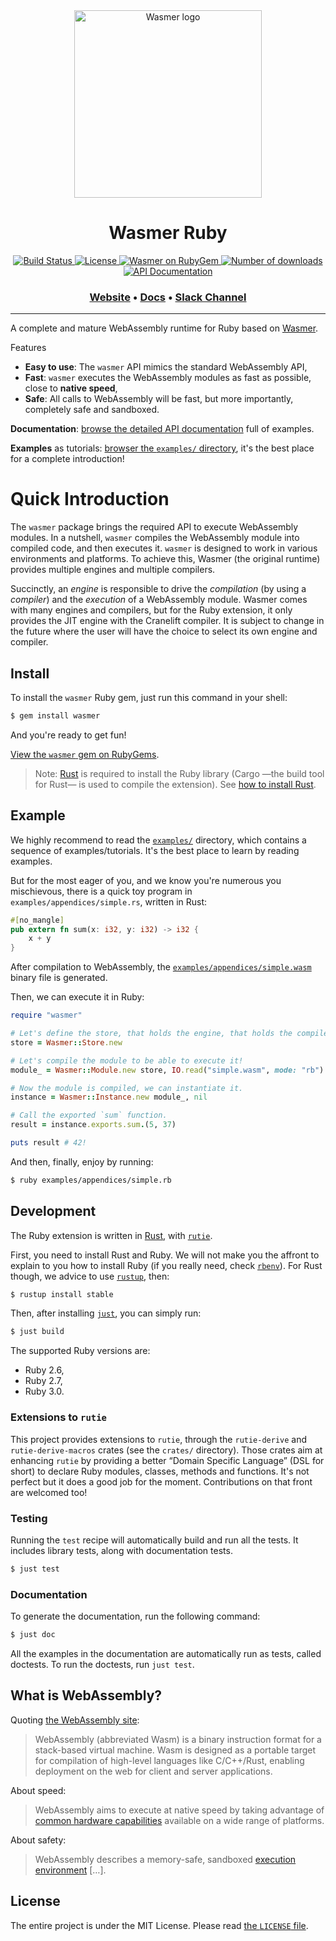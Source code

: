 <div align="center">
  <a href="https://wasmer.io" target="_blank" rel="noopener noreferrer">
    <img width="300" src="https://raw.githubusercontent.com/wasmerio/wasmer/master/assets/logo.png" alt="Wasmer logo">
  </a>
  
  <h1>Wasmer Ruby</h1>
  
  <p>
    <a href="https://github.com/wasmerio/wasmer-ruby/actions?query=workflow%3A%22Build+and+Test%22">
      <img src="https://github.com/wasmerio/wasmer-ruby/workflows/Build%20and%20Test/badge.svg" alt="Build Status">
    </a>
    <a href="https://github.com/wasmerio/wasmer-ruby/blob/master/LICENSE">
      <img src="https://img.shields.io/github/license/wasmerio/wasmer-ruby.svg" alt="License">
    </a>
    <a href="https://rubygems.org/gems/wasmer">
      <img src="https://img.shields.io/gem/v/wasmer.svg" alt="Wasmer on RubyGem">
    </a> 
    <a href="https://rubygems.org/gems/wasmer">
      <img src="https://img.shields.io/gem/dt/wasmer.svg" alt="Number of downloads">
    </a> 
    <a href="https://wasmerio.github.io/wasmer-ruby/wasmer_ruby/index.html">
      <img src="https://img.shields.io/badge/documentation-API-f06" alt="API Documentation">
    </a> 
  </p>

  <h3>
    <a href="https://wasmer.io/">Website</a>
    <span> • </span>
    <a href="https://docs.wasmer.io">Docs</a>
    <span> • </span>
    <a href="https://slack.wasmer.io/">Slack Channel</a>
  </h3>
</div>

<hr/>

A complete and mature WebAssembly runtime for Ruby based on
[Wasmer](https://github.com/wasmerio/wasmer).

Features

  * **Easy to use**: The `wasmer` API mimics the standard WebAssembly API,
  * **Fast**: `wasmer` executes the WebAssembly modules as fast as
    possible, close to **native speed**,
  * **Safe**: All calls to WebAssembly will be fast, but more
    importantly, completely safe and sandboxed.

**Documentation**: [browse the detailed API
documentation](https://wasmerio.github.io/wasmer-ruby/wasmer_ruby/index.html)
full of examples.

**Examples** as tutorials: [browser the `examples/`
directory](https://github.com/wasmerio/wasmer-ruby/tree/master/examples),
it's the best place for a complete introduction!

# Quick Introduction

The `wasmer` package brings the required API to execute WebAssembly
modules. In a nutshell, `wasmer` compiles the WebAssembly module into
compiled code, and then executes it. `wasmer` is designed to work in
various environments and platforms. To achieve this, Wasmer (the
original runtime) provides multiple engines and multiple
compilers.

Succinctly, an _engine_ is responsible to drive the _compilation_ (by
using a _compiler_) and the _execution_ of a WebAssembly
module. Wasmer comes with many engines and compilers, but for the Ruby
extension, it only provides the JIT engine with the Cranelift
compiler. It is subject to change in the future where the user will
have the choice to select its own engine and compiler.

## Install

To install the `wasmer` Ruby gem, just run this command in your shell:

```sh
$ gem install wasmer
```

And you're ready to get fun!

[View the `wasmer` gem on RubyGems][wasmer-gem].

> Note: [Rust][rust] is required to install the Ruby library (Cargo
—the build tool for Rust— is used to compile the extension). See [how
to install Rust][install-rust].

## Example

We highly recommend to read the
[`examples/`](https://github.com/wasmerio/wasmer-ruby/tree/master/examples)
directory, which contains a sequence of examples/tutorials. It's the
best place to learn by reading examples.

But for the most eager of you, and we know you're numerous you
mischievous, there is a quick toy program in
`examples/appendices/simple.rs`, written in Rust:

```rust
#[no_mangle]
pub extern fn sum(x: i32, y: i32) -> i32 {
    x + y
}
```

After compilation to WebAssembly, the
[`examples/appendices/simple.wasm`](https://github.com/wasmerio/wasmer-python/blob/master/examples/appendices/simple.wasm)
binary file is generated.

Then, we can execute it in Ruby:

```ruby
require "wasmer"

# Let's define the store, that holds the engine, that holds the compiler.
store = Wasmer::Store.new

# Let's compile the module to be able to execute it!
module_ = Wasmer::Module.new store, IO.read("simple.wasm", mode: "rb")

# Now the module is compiled, we can instantiate it.
instance = Wasmer::Instance.new module_, nil

# Call the exported `sum` function.
result = instance.exports.sum.(5, 37)

puts result # 42!
```

And then, finally, enjoy by running:

```sh
$ ruby examples/appendices/simple.rb
```

## Development

The Ruby extension is written in [Rust][rust], with [`rutie`][rutie].

First, you need to install Rust and Ruby. We will not make you the
affront to explain to you how to install Ruby (if you really need,
check [`rbenv`][rbenv]). For Rust though, we advice to use
[`rustup`][rustup], then:

```sh
$ rustup install stable
```

Then, after installing [`just`][just], you can simply run:

```sh
$ just build
```

The supported Ruby versions are:

* Ruby 2.6,
* Ruby 2.7,
* Ruby 3.0.

### Extensions to `rutie`

This project provides extensions to `rutie`, through the
`rutie-derive` and `rutie-derive-macros` crates (see the `crates/`
directory). Those crates aim at enhancing `rutie` by providing a
better “Domain Specific Language” (DSL for short) to declare Ruby
modules, classes, methods and functions. It's not perfect but it does
a good job for the moment. Contributions on that front are welcomed
too!

### Testing

Running the `test` recipe will automatically build and run all the
tests. It includes library tests, along with documentation tests.

```sh
$ just test
```

### Documentation

To generate the documentation, run the following command:

```sh
$ just doc
```

All the examples in the documentation are automatically run as tests,
called doctests. To run the doctests, run `just test`.

## What is WebAssembly?

Quoting [the WebAssembly site][wasm]:

> WebAssembly (abbreviated Wasm) is a binary instruction format for a
> stack-based virtual machine. Wasm is designed as a portable target
> for compilation of high-level languages like C/C++/Rust, enabling
> deployment on the web for client and server applications.

About speed:

> WebAssembly aims to execute at native speed by taking advantage of
> [common hardware
> capabilities](https://webassembly.org/docs/portability/#assumptions-for-efficient-execution)
> available on a wide range of platforms.

About safety:

> WebAssembly describes a memory-safe, sandboxed [execution
> environment](https://webassembly.org/docs/semantics/#linear-memory) […].

[wasm]: https://webassembly.org/

## License

The entire project is under the MIT License. Please read [the
`LICENSE` file][license].

[license]: https://github.com/wasmerio/wasmer/blob/master/LICENSE

[Wasmer]: https://github.com/wasmerio/wasmer
[rust]: https://www.rust-lang.org/
[install-rust]: https://www.rust-lang.org/tools/install
[wasmer-gem]: https://rubygems.org/gems/wasmer
[rutie]: https://github.com/danielpclark/rutie
[rbenv]: https://github.com/rbenv/rbenv
[rustup]: https://rustup.rs/
[just]: https://github.com/casey/just/
